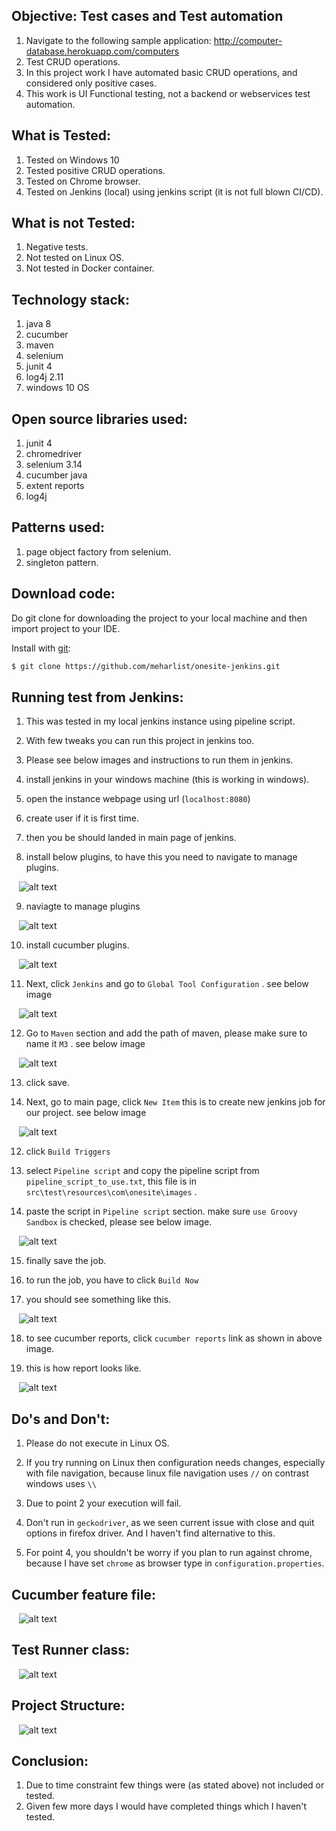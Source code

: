 ## Objective: Test cases and Test automation 

1. Navigate to the following sample application: http://computer-database.herokuapp.com/computers
2. Test CRUD operations. 
3. In this project work I have automated basic CRUD operations, and considered only positive cases.
4. This work is UI Functional testing, not a backend or webservices test automation.


What is Tested:
---------------

1. Tested on Windows 10
2. Tested positive CRUD operations.
3. Tested on Chrome browser.
4. Tested on Jenkins (local) using jenkins script (it is not full blown CI/CD). 


What is not Tested:
-------------------

1. Negative tests.
2. Not tested on Linux OS.
3. Not tested in Docker container.


Technology stack:
-----------------

1. java 8
2. cucumber
3. maven
4. selenium
5. junit 4
6. log4j 2.11
6. windows 10 OS


Open source libraries used:
---------------------------

1. junit 4
2. chromedriver
3. selenium 3.14
4. cucumber java
5. extent reports
6. log4j
    

Patterns used:
-----------------

1. page object factory from selenium.
2. singleton pattern.


Download code:
---------------

Do git clone for downloading the project to your local machine and then import project to your IDE.

Install with [git](https://git-scm.com/downloads):
	
```sh
$ git clone https://github.com/meharlist/onesite-jenkins.git
```


Running test from Jenkins:
-------------------------------

1. This was tested in my local jenkins instance using pipeline script.

2. With few tweaks you can run this project in jenkins too.

3. Please see below images and instructions to run them in jenkins.

4. install jenkins in your windows machine (this is working in windows).

5. open the instance webpage using url (`localhost:8080`)

6. create user if it is first time.

7. then you be should landed in main page of jenkins.

8. install below plugins, to have this you need to navigate to manage plugins.


&nbsp;&nbsp;
![alt text](src/test/resources/com/onesite/images/manage_jenkins_01.JPG "manage plugin01")

9. naviagte to manage plugins


&nbsp;&nbsp;
![alt text](src/test/resources/com/onesite/images/manage_jenkins_02.JPG "manage plugin02")

10. install cucumber plugins.


&nbsp;&nbsp;
![alt text](src/test/resources/com/onesite/images/cucumber_plugin.JPG "cucumber")

11. Next, click `Jenkins` and go to `Global Tool Configuration` . see below image


&nbsp;&nbsp;
![alt text](src/test/resources/com/onesite/images/maven_tool_config_01.JPG "cucumber")


12. Go to `Maven` section and add the path of maven, please make sure to name it `M3` . see below image


&nbsp;&nbsp;
![alt text](src/test/resources/com/onesite/images/maven_tool_config_02.JPG "cucumber")


13. click save.

11. Next, go to main page, click `New Item` this is to create new jenkins job for our project. see below image


&nbsp;&nbsp;
![alt text](src/test/resources/com/onesite/images/new_item.JPG "cucumber")


12. click `Build Triggers`
  
13. select `Pipeline script` and copy the pipeline script from `pipeline_script_to_use.txt`, this file is in `src\test\resources\com\onesite\images` .

14. paste the script in `Pipeline script` section. make sure `use Groovy Sandbox` is checked, please see below image. 


&nbsp;&nbsp;
![alt text](src/test/resources/com/onesite/images/pipeline_Script_01.JPG "cucumber")


15. finally save the job.

16. to run the job, you have to click `Build Now`

17. you should see something like this.


&nbsp;&nbsp;
![alt text](src/test/resources/com/onesite/images/pipeline_build_execution.JPG "cucumber")


18. to see cucumber reports, click `cucumber reports` link as shown in above image.


19. this is how report looks like.

&nbsp;&nbsp;
![alt text](src/test/resources/com/onesite/images/cucumber_report_jen.JPG "cucumber")




Do's and Don't:
--------------

1. Please do not execute in Linux OS.

2. If you try running on Linux then configuration needs changes, especially with file navigation, because linux file navigation uses `//` on contrast windows uses `\\`

3. Due to point 2 your execution will fail.

4. Don't run in `geckodriver`, as we seen current issue with close and quit options in firefox driver. And I haven't find alternative to this.

5. For point 4, you shouldn't be worry if you plan to run against chrome, because I have set `chrome` as browser type in `configuration.properties`.


Cucumber feature file:
----------------------

&nbsp;&nbsp;
![alt text](src/test/resources/com/onesite/images/cucumber_feature.JPG "scenario tags")


Test Runner class:
------------------

&nbsp;&nbsp;
![alt text](src/test/resources/com/onesite/images/runner_commented.JPG "test runner")


Project Structure:
------------------

&nbsp;&nbsp;
![alt text](src/test/resources/com/onesite/images/project_structure.JPG "project structure")


Conclusion:
-----------

1. Due to time constraint few things were (as stated above) not included or tested.
2. Given few more days I would have completed things which I haven't tested.

